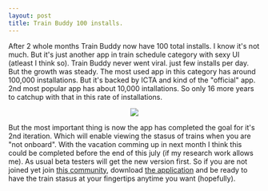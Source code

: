 ```yaml
---
layout: post
title: Train Buddy 100 installs.
---
```


After 2 whole months Train Buddy now have 100 total installs. I know it's not much. But it's just another app in train schedule category with sexy UI (atleast I think so). Train Buddy never went viral. just few installs per day. But the growth was steady. The most used app in this category has around 100,000 installations. But it's backed by ICTA and kind of the "official" app. 2nd most popular app has about 10,000 intallations. So only 16 more years to catchup with that in this rate of installations.

<div align="center"><img src="{{ site.baseurl }}/assets/train-buddy-100.png"></div>

But the most important thing is now the app has completed the goal for it's 2nd iteration. Which will enable viewing the stasus of trains when you are "not onboard". With the vacation comming up in next month I think this could be completed before the end of this july (if my research work allows me). As usual beta testers will get the new version first. So if you are not joined yet join [this community](https://plus.google.com/communities/111728508620143036732), download [the application](https://play.google.com/store/apps/details?id=com.kasungamlath.trainbuddy) and be ready to have the train stasus at your fingertips anytime you want (hopefully).
